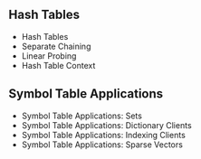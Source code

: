 ## Hash Tables
- Hash Tables
- Separate Chaining
- Linear Probing
- Hash Table Context

## Symbol Table Applications
- Symbol Table Applications: Sets
- Symbol Table Applications: Dictionary Clients
- Symbol Table Applications: Indexing Clients
- Symbol Table Applications: Sparse Vectors
